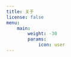 ```yaml
---
title: 关于
license: false
menu:
    main: 
        weight: -30
        params:
            icon: user
---
```

